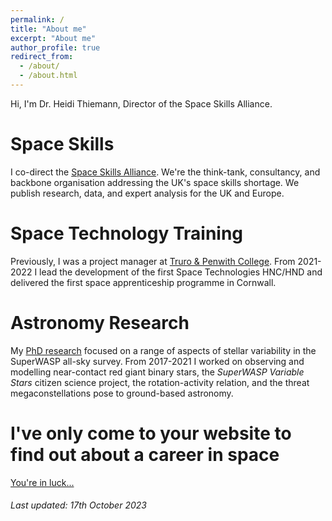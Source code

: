 ```yaml
---
permalink: /
title: "About me"
excerpt: "About me"
author_profile: true
redirect_from: 
  - /about/
  - /about.html
---
```


Hi, I'm Dr. Heidi Thiemann, Director of the Space Skills Alliance. 

Space Skills
======

I co-direct the [Space Skills Alliance](https://spaceskills.org/). We're the think-tank, consultancy, and backbone organisation addressing the UK's space skills shortage. We publish research, data, and expert analysis for the UK and Europe.

Space Technology Training
======

Previously, I was a project manager at [Truro & Penwith College](https://www.truro-penwith.ac.uk/csatt). From 2021-2022 I lead the development of the first Space Technologies HNC/HND and delivered the first space apprenticeship programme in Cornwall.

Astronomy Research
======

My [PhD research](https://heidithiemann.github.io/research/) focused on a range of aspects of stellar variability in the SuperWASP all-sky survey. From 2017-2021 I worked on observing and modelling near-contact red giant binary stars, the _SuperWASP Variable Stars_ citizen science project, the rotation-activity relation, and the threat megaconstellations pose to ground-based astronomy.

I've only come to your website to find out about a career in space
======

[You're in luck...](https://heidithiemann.github.io/spacecareers/)


###### _Last updated: 17th October 2023_ 
